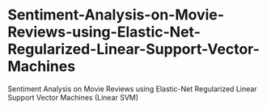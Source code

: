 # Sentiment-Analysis-on-Movie-Reviews-using-Elastic-Net-Regularized-Linear-Support-Vector-Machines
Sentiment Analysis on Movie Reviews using Elastic-Net Regularized Linear Support Vector Machines (Linear SVM)
